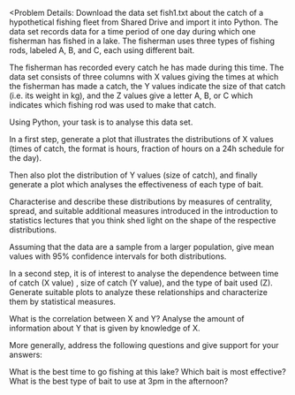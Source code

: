 <Problem Details:
Download the data set fish1.txt about the catch of a hypothetical fishing fleet from Shared Drive and import it into Python. 
The data set records data for a time period of one day during which one fisherman has fished in a lake. The fisherman uses three types of fishing rods, labeled A, B, and C, each using different bait. 

The fisherman has recorded every catch he has made during this time. The data set consists of three columns with X values giving the times at which the fisherman has made a catch, the Y values indicate the size of that catch (i.e. its weight in kg), and the Z values give a letter A, B, or C which indicates which fishing rod was used to make that catch. 

Using Python, your task is to analyse this data set. 

In a first step, generate a plot that illustrates the distributions of X values (times of catch, the format is hours, fraction of hours on a 24h schedule for the day).

Then also plot the distribution of Y values (size of catch), and finally generate a plot which analyses the effectiveness of each type of bait. 

Characterise and describe these distributions by measures of centrality, spread, and suitable additional measures introduced in the introduction to statistics lectures that you think shed light on the shape of the respective distributions. 

Assuming that the data are a sample from a larger population, give mean values with 95% confidence intervals for both distributions.

In a second step, it is of interest to analyse the dependence between time of catch (X value) , size of catch (Y value), and the type of bait used (Z). Generate suitable plots to analyze these relationships and characterize them by statistical measures. 

What is the correlation between X and Y? Analyse the amount of information about Y that is given by knowledge of X. 

More generally, address the following questions and give support for your answers:

What is the best time to go fishing at this lake? 
Which bait is most effective? 
What is the best type of bait to use at 3pm in the afternoon?
